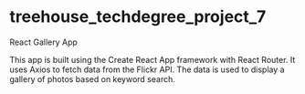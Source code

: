 # treehouse_techdegree_project_7
 React Gallery App

This app is built using the Create React App framework with React Router.
It uses Axios to fetch data from the Flickr API.
The data is used to display a gallery of photos based on keyword search.
